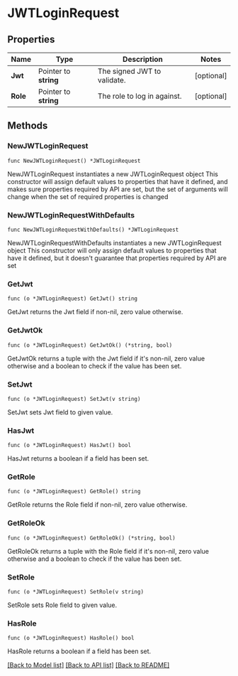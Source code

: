 # JWTLoginRequest

## Properties

Name | Type | Description | Notes
------------ | ------------- | ------------- | -------------
**Jwt** | Pointer to **string** | The signed JWT to validate. | [optional] 
**Role** | Pointer to **string** | The role to log in against. | [optional] 

## Methods

### NewJWTLoginRequest

`func NewJWTLoginRequest() *JWTLoginRequest`

NewJWTLoginRequest instantiates a new JWTLoginRequest object
This constructor will assign default values to properties that have it defined,
and makes sure properties required by API are set, but the set of arguments
will change when the set of required properties is changed

### NewJWTLoginRequestWithDefaults

`func NewJWTLoginRequestWithDefaults() *JWTLoginRequest`

NewJWTLoginRequestWithDefaults instantiates a new JWTLoginRequest object
This constructor will only assign default values to properties that have it defined,
but it doesn't guarantee that properties required by API are set

### GetJwt

`func (o *JWTLoginRequest) GetJwt() string`

GetJwt returns the Jwt field if non-nil, zero value otherwise.

### GetJwtOk

`func (o *JWTLoginRequest) GetJwtOk() (*string, bool)`

GetJwtOk returns a tuple with the Jwt field if it's non-nil, zero value otherwise
and a boolean to check if the value has been set.

### SetJwt

`func (o *JWTLoginRequest) SetJwt(v string)`

SetJwt sets Jwt field to given value.

### HasJwt

`func (o *JWTLoginRequest) HasJwt() bool`

HasJwt returns a boolean if a field has been set.

### GetRole

`func (o *JWTLoginRequest) GetRole() string`

GetRole returns the Role field if non-nil, zero value otherwise.

### GetRoleOk

`func (o *JWTLoginRequest) GetRoleOk() (*string, bool)`

GetRoleOk returns a tuple with the Role field if it's non-nil, zero value otherwise
and a boolean to check if the value has been set.

### SetRole

`func (o *JWTLoginRequest) SetRole(v string)`

SetRole sets Role field to given value.

### HasRole

`func (o *JWTLoginRequest) HasRole() bool`

HasRole returns a boolean if a field has been set.


[[Back to Model list]](../README.md#documentation-for-models) [[Back to API list]](../README.md#documentation-for-api-endpoints) [[Back to README]](../README.md)


